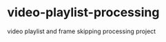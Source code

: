 video-playlist-processing
=========================

video playlist and frame skipping processing project
